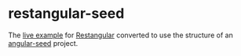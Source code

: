 restangular-seed
================

The [live example](http://plnkr.co/edit/d6yDka?p=preview) for [Restangular](https://github.com/mgonto/restangular) converted to use the structure of an [angular-seed](https://github.com/angular/angular-seed) project.
